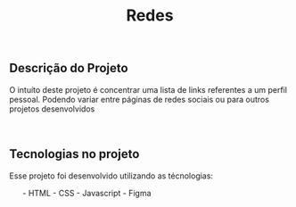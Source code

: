 <h1 align ='center'>Redes</h1>
<br>
<h2>Descrição do Projeto</h2>
<p>O intuíto deste projeto é concentrar uma lista de links referentes a um perfil pessoal. Podendo variar entre páginas de redes sociais ou para outros projetos desenvolvidos</p>
<br>
<h2>Tecnologias no projeto</h2>
Esse projeto foi desenvolvido utilizando as técnologias:
<ul>
    - HTML
    - CSS
    - Javascript
    - Figma
</ul>


